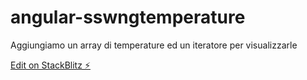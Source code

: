 # angular-sswngtemperature

Aggiungiamo un array di temperature ed un iteratore per visualizzarle

[Edit on StackBlitz ⚡️](https://stackblitz.com/edit/angular-sswngtemperature)
